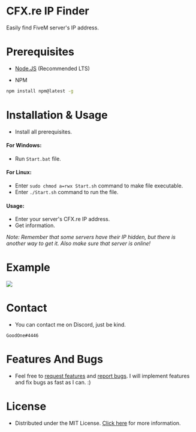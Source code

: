 # CFX.re IP Finder
Easily find FiveM server's IP address.
# Prerequisites
* [Node.JS](https://nodejs.org/en/download/) (Recommended LTS)

* NPM
```bash
npm install npm@latest -g
```
# Installation & Usage
* Install all prerequisites.
#### For Windows:
* Run `Start.bat` file.
#### For Linux:
* Enter `sudo chmod a=rwx Start.sh` command to make file executable.
* Enter `./Start.sh` command to run the file.
#### Usage:
* Enter your server's CFX.re IP address.
* Get information.

*Note: Remember that some servers have their IP hidden, but there is another way to get it. Also make sure that server is online!*
# Example
![](Preview/Preview.gif)
# Contact
* You can contact me on Discord, just be kind.
```
GoodOne#4446
```
# Features And Bugs
* Feel free to [request features](https://github.com/GoodOne120/CFX.re-IP-Finder/issues/new) and [report bugs](https://github.com/GoodOne120/CFX.re-IP-Finder/issues/new). I will implement features and fix bugs as fast as I can. :)
# License
* Distributed under the MIT License. [Click here](https://github.com/GoodOne120/CFX.re-IP-Finder/blob/main/LICENSE) for more information.
